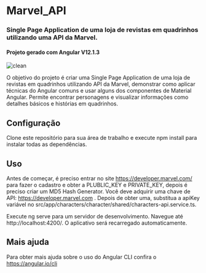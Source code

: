 # Marvel_API
### Single Page Application de uma loja de revistas em quadrinhos utilizando uma API da Marvel.
#### Projeto gerado com Angular V12.1.3


![clean](https://user-images.githubusercontent.com/83181304/127233500-ac36c3a8-6fea-4efc-a463-1e8778a38064.jpeg)

O objetivo do projeto é criar uma Single Page Application de uma loja de revistas em quadrinhos utilizando API da Marvel, demonstrar como aplicar técnicas do Angular comuns e usar alguns dos componentes de Material Angular.
Permite encontrar personagens e visualizar informações como detalhes básicos e histórias em quadrinhos.

## Configuração
Clone este repositório para sua área de trabalho e execute npm install para instalar todas as dependências.

## Uso
Antes de começar, é preciso entrar no site https://developer.marvel.com/ para fazer o cadastro e obter a PLUBLIC_KEY e PRIVATE_KEY, depois é preciso criar
um MD5 Hash Generator. Você deve adquirir uma chave de API: https://developer.marvel.com . Depois de obter uma, substitua a apiKey variável no src/app/characters/character/shared/characters-api.service.ts.

Execute ng serve para um servidor de desenvolvimento. Navegue até http://localhost:4200/. O aplicativo será recarregado automaticamente.

## Mais ajuda
Para obter mais ajuda sobre o uso do Angular CLI confira o https://angular.io/cli








